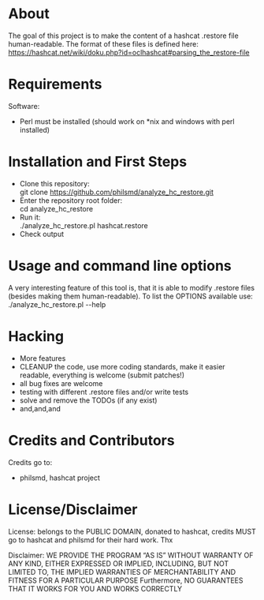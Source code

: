 # About

The goal of this project is to make the content of a hashcat .restore file human-readable.
The format of these files is defined here: https://hashcat.net/wiki/doku.php?id=oclhashcat#parsing_the_restore-file

# Requirements

Software:  
- Perl must be installed (should work on *nix and windows with perl installed)


# Installation and First Steps

* Clone this repository:  
    git clone https://github.com/philsmd/analyze_hc_restore.git  
* Enter the repository root folder:  
    cd analyze_hc_restore
* Run it:  
    ./analyze_hc_restore.pl hashcat.restore
* Check output

# Usage and command line options

A very interesting feature of this tool is, that it is able to modify .restore files (besides making them human-readable).
To list the OPTIONS available use:  
    ./analyze_hc_restore.pl --help

# Hacking

* More features
* CLEANUP the code, use more coding standards, make it easier readable, everything is welcome (submit patches!)
* all bug fixes are welcome
* testing with different .restore files and/or write tests
* solve and remove the TODOs (if any exist)
* and,and,and

# Credits and Contributors 
Credits go to:  
  
* philsmd, hashcat project

# License/Disclaimer

License: belongs to the PUBLIC DOMAIN, donated to hashcat, credits MUST go to hashcat and philsmd for their hard work. Thx  
  
Disclaimer: WE PROVIDE THE PROGRAM “AS IS” WITHOUT WARRANTY OF ANY KIND, EITHER EXPRESSED OR IMPLIED, INCLUDING, BUT NOT LIMITED TO, THE IMPLIED WARRANTIES OF MERCHANTABILITY AND FITNESS FOR A PARTICULAR PURPOSE Furthermore, NO GUARANTEES THAT IT WORKS FOR YOU AND WORKS CORRECTLY

